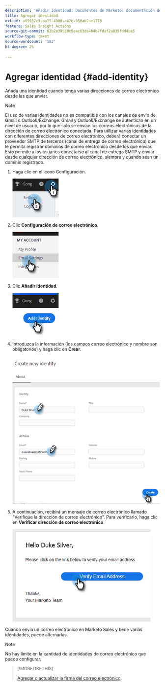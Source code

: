 ```yaml
---
description: 'Añadir identidad: Documentos de Marketo: documentación del producto'
title: Agregar identidad
exl-id: a85937c3-aa15-4900-a42b-950ab2ae1776
feature: Sales Insight Actions
source-git-commit: 02b2e39580c5eac63de4b4b7fdaf2a835fdd4ba5
workflow-type: tm+mt
source-wordcount: '182'
ht-degree: 2%

---
```


# Agregar identidad {#add-identity}

Añada una identidad cuando tenga varias direcciones de correo electrónico desde las que enviar.

>[!NOTE]
>
>El uso de varias identidades no es compatible con los canales de envío de Gmail o Outlook/Exchange. Gmail y Outlook/Exchange se autentican en un nivel de usuario, por lo que solo se envían los correos electrónicos de la dirección de correo electrónico conectada. Para utilizar varias identidades con diferentes direcciones de correo electrónico, deberá conectar un proveedor SMTP de terceros (canal de entrega de correo electrónico) que le permita registrar dominios de correo electrónico desde los que enviar. Esto permite a los usuarios conectarse al canal de entrega SMTP y enviar desde cualquier dirección de correo electrónico, siempre y cuando sean un dominio registrado.

1. Haga clic en el icono Configuración.

   ![](assets/add-identity-1.png)

1. Clic **Configuración de correo electrónico**.

   ![](assets/add-identity-2.png)

1. Clic **Añadir identidad**.

   ![](assets/add-identity-3.png)

1. Introduzca la información (los campos correo electrónico y nombre son obligatorios) y haga clic en **Crear**.

   ![](assets/add-identity-4.png)

1. A continuación, recibirá un mensaje de correo electrónico llamado &quot;Verifique la dirección de correo electrónico&quot;. Para verificarlo, haga clic en **Verificar dirección de correo electrónico**.

   ![](assets/add-identity-5.png)

Cuando envía un correo electrónico en Marketo Sales y tiene varias identidades, puede alternarlas.

>[!NOTE]
>
>No hay límite en la cantidad de identidades de correo electrónico que puede configurar.

>[!MORELIKETHIS]
>
>[Agregar o actualizar la firma del correo electrónico](/help/marketo/product-docs/marketo-sales-insight/actions/getting-started/email-settings/add-or-update-your-email-signature.md).
